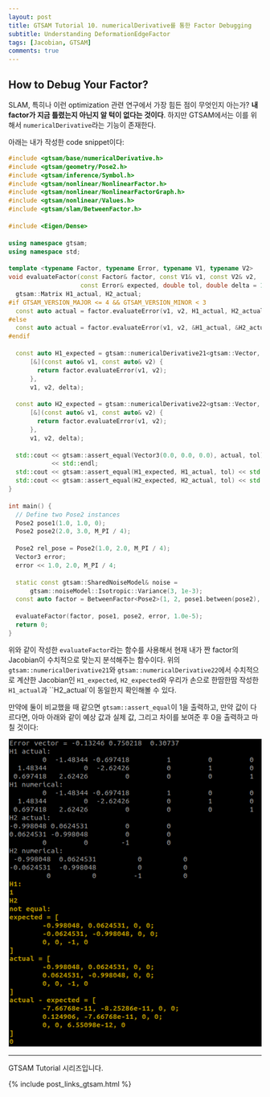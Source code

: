 ```yaml
---
layout: post
title: GTSAM Tutorial 10. numericalDerivative를 통한 Factor Debugging
subtitle: Understanding DeformationEdgeFactor
tags: [Jacobian, GTSAM]
comments: true
---
```


## How to Debug Your Factor?

SLAM, 특히나 이런 optimization 관련 연구에서 가장 힘든 점이 무엇인지 아는가? **내 factor가 지금 틀렸는지 아닌지 알 턱이 없다는 것이다**.
하지만 GTSAM에서는 이를 위해서 `numericalDerivative`라는 기능이 존재한다.

아래는 내가 작성한 code snippet이다:

```cpp
#include <gtsam/base/numericalDerivative.h>
#include <gtsam/geometry/Pose2.h>
#include <gtsam/inference/Symbol.h>
#include <gtsam/nonlinear/NonlinearFactor.h>
#include <gtsam/nonlinear/NonlinearFactorGraph.h>
#include <gtsam/nonlinear/Values.h>
#include <gtsam/slam/BetweenFactor.h>

#include <Eigen/Dense>

using namespace gtsam;
using namespace std;

template <typename Factor, typename Error, typename V1, typename V2>
void evaluateFactor(const Factor& factor, const V1& v1, const V2& v2,
                    const Error& expected, double tol, double delta = 1.0e-5) {
  gtsam::Matrix H1_actual, H2_actual;
#if GTSAM_VERSION_MAJOR <= 4 && GTSAM_VERSION_MINOR < 3
  const auto actual = factor.evaluateError(v1, v2, H1_actual, H2_actual);
#else
  const auto actual = factor.evaluateError(v1, v2, &H1_actual, &H2_actual);
#endif

  const auto H1_expected = gtsam::numericalDerivative21<gtsam::Vector, V1, V2>(
      [&](const auto& v1, const auto& v2) {
        return factor.evaluateError(v1, v2);
      },
      v1, v2, delta);

  const auto H2_expected = gtsam::numericalDerivative22<gtsam::Vector, V1, V2>(
      [&](const auto& v1, const auto& v2) {
        return factor.evaluateError(v1, v2);
      },
      v1, v2, delta);

  std::cout << gtsam::assert_equal(Vector3(0.0, 0.0, 0.0), actual, tol)
            << std::endl;
  std::cout << gtsam::assert_equal(H1_expected, H1_actual, tol) << std::endl;
  std::cout << gtsam::assert_equal(H2_expected, H2_actual, tol) << std::endl;
}

int main() {
  // Define two Pose2 instances
  Pose2 pose1(1.0, 1.0, 0);
  Pose2 pose2(2.0, 3.0, M_PI / 4);

  Pose2 rel_pose = Pose2(1.0, 2.0, M_PI / 4);
  Vector3 error;
  error << 1.0, 2.0, M_PI / 4;

  static const gtsam::SharedNoiseModel& noise =
      gtsam::noiseModel::Isotropic::Variance(3, 1e-3);
  const auto factor = BetweenFactor<Pose2>(1, 2, pose1.between(pose2), noise);

  evaluateFactor(factor, pose1, pose2, error, 1.0e-5);
  return 0;
}
```

위와 같이 작성한 `evaluateFactor`라는 함수를 사용해서 현재 내가 짠 factor의 Jacobian이 수치적으로 맞는지 분석해주는 함수이다.
위의 `gtsam::numericalDerivative21`와 `gtsam::numericalDerivative22`에서 수치적으로 계산한 Jacobian인 `H1_expected`,  `H2_expected`와 우리가 손으로 한땀한땀 작성한 `H1_actual`과 ``H2_actual`이 동일한지 확인해볼 수 있다.

만약에 둘이 비교했을 때 같으면 `gtsam::assert_equal`이 1을 출력하고, 만약 값이 다르다면, 아마 아래와 같이 예상 값과 실제 값, 그리고 차이를 보여준 후 0을 출력하고 마칠 것이다:

![img](/img/0206_evaluateError.png)

---

GTSAM Tutorial 시리즈입니다.

{% include post_links_gtsam.html %}